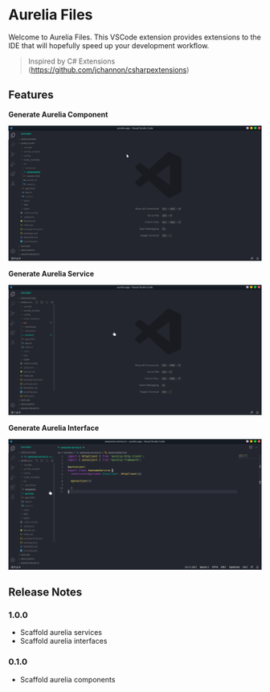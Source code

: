 # Aurelia Files

Welcome to Aurelia Files.  This VSCode extension provides extensions to the IDE that will hopefully speed up your development workflow.
> Inspired by C# Extensions (https://github.com/jchannon/csharpextensions)

## Features

**Generate Aurelia Component**

![Generate Aurelia Component](/images/newcomponent.gif)

**Generate Aurelia Service**

![Generate Aurelia Service](/images/newservice.gif)

**Generate Aurelia Interface**

![Generate Aurelia Interface](/images/newinterface.gif)

## Release Notes
### 1.0.0

- Scaffold aurelia services
- Scaffold aurelia interfaces

### 0.1.0

- Scaffold aurelia components